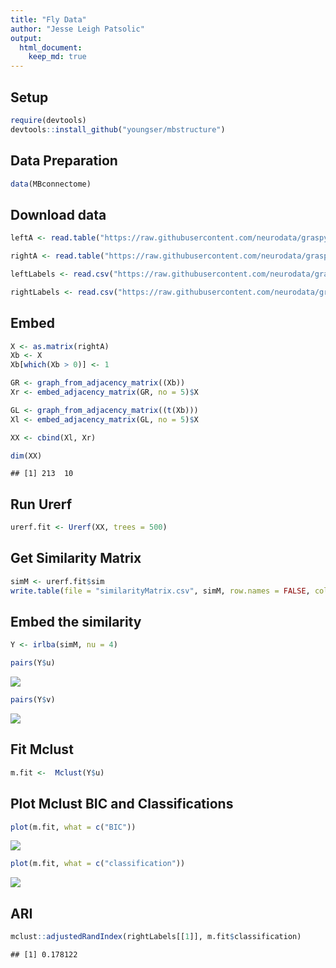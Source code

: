 ```yaml
---
title: "Fly Data"
author: "Jesse Leigh Patsolic"
output: 
  html_document:
    keep_md: true
---
```


<!--
### ### INITIAL COMMENTS HERE ###
###
### Jesse Leigh Patsolic 
### 2018 <Jesse.L.Patsolic@alumni.wfu.edu>
### S.D.G 
#
-->



## Setup


```r
require(devtools)
devtools::install_github("youngser/mbstructure")
```


## Data Preparation 


```r
data(MBconnectome)
```

## Download data


```r
leftA <- read.table("https://raw.githubusercontent.com/neurodata/graspy/graphmodel/graspy/datasets/drosophila/left_adjacency.csv", header = FALSE, sep = " ")

rightA <- read.table("https://raw.githubusercontent.com/neurodata/graspy/graphmodel/graspy/datasets/drosophila/right_adjacency.csv", header = FALSE, sep = " ")

leftLabels <- read.csv("https://raw.githubusercontent.com/neurodata/graspy/graphmodel/graspy/datasets/drosophila/left_cell_labels.csv", header = FALSE)

rightLabels <- read.csv("https://raw.githubusercontent.com/neurodata/graspy/graphmodel/graspy/datasets/drosophila/right_cell_labels.csv", header = FALSE)
```

## Embed


```r
X <- as.matrix(rightA)
Xb <- X
Xb[which(Xb > 0)] <- 1

GR <- graph_from_adjacency_matrix((Xb))
Xr <- embed_adjacency_matrix(GR, no = 5)$X

GL <- graph_from_adjacency_matrix((t(Xb)))
Xl <- embed_adjacency_matrix(GL, no = 5)$X

XX <- cbind(Xl, Xr)

dim(XX)
```

```
## [1] 213  10
```

## Run Urerf


```r
urerf.fit <- Urerf(XX, trees = 500)
```


## Get Similarity Matrix


```r
simM <- urerf.fit$sim
write.table(file = "similarityMatrix.csv", simM, row.names = FALSE, col.names = FALSE, sep = ",")
```

##  Embed the similarity


```r
Y <- irlba(simM, nu = 4)
```


```r
pairs(Y$u)
```

![](flyData_files/figure-html/unnamed-chunk-8-1.png)<!-- -->

```r
pairs(Y$v)
```

![](flyData_files/figure-html/unnamed-chunk-8-2.png)<!-- -->

## Fit Mclust


```r
m.fit <-  Mclust(Y$u)
```

## Plot Mclust BIC and Classifications


```r
plot(m.fit, what = c("BIC"))
```

![](flyData_files/figure-html/unnamed-chunk-10-1.png)<!-- -->

```r
plot(m.fit, what = c("classification"))
```

![](flyData_files/figure-html/unnamed-chunk-10-2.png)<!-- -->

## ARI


```r
mclust::adjustedRandIndex(rightLabels[[1]], m.fit$classification)
```

```
## [1] 0.178122
```




<!--
#   Time:
##  Working status:
### Comments:
--> 

